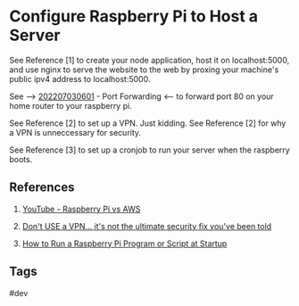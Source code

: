 # Configure Raspberry Pi to Host a Server

See Reference [1] to create your node application, host it on localhost:5000, and use nginx to serve the website to the web by proxing your machine's public ipv4 address to localhost:5000.  

See --> [202207030601](../202207030601) - Port Forwarding <-- to forward port 80 on your home router to your raspberry pi.

See Reference [2] to set up a VPN. Just kidding. See Reference [2] for why a VPN is unneccessary for security.

See Reference [3] to set up a cronjob to run your server when the raspberry boots.  
## References
1. [YouTube - Raspberry Pi vs AWS](https://www.youtube.com/watch?v=QdHvS0D1zAI&t=337s)  

2. [Don't USE a VPN... it's not the ultimate security fix you've been told](https://www.youtube.com/watch?v=8x1BJCKwqpI)  

3. [How to Run a Raspberry Pi Program or Script at Startup](https://www.makeuseof.com/how-to-run-a-raspberry-pi-program-script-at-startup/)
## Tags
#dev
